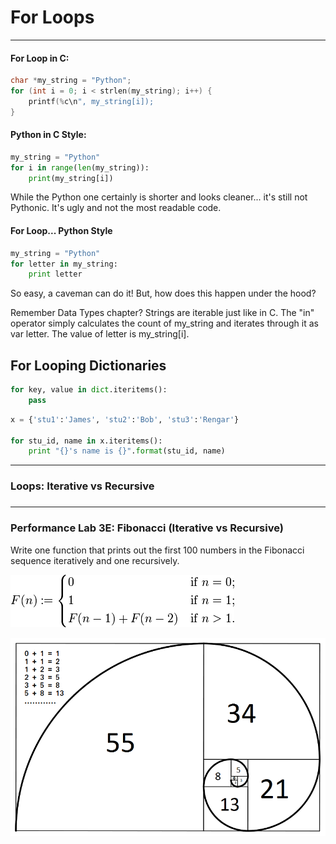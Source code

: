 # For Loops

---

#### For Loop in C:

```c
char *my_string = "Python";
for (int i = 0; i < strlen(my_string); i++) {
    printf(%c\n", my_string[i]);
}
```

#### Python in C Style:

```py
my_string = "Python"
for i in range(len(my_string)):
    print(my_string[i])
```

While the Python one certainly is shorter and looks cleaner... it's still not Pythonic. It's ugly and not the most readable code.

#### For Loop... Python Style

```py
my_string = "Python"
for letter in my_string:
    print letter
```

So easy, a caveman can do it! But, how does this happen under the hood?

Remember Data Types chapter? Strings are iterable just like in C. The "in" operator simply calculates the count of my\_string and iterates through it as var letter. The value of letter is my\_string\[i\].

## For Looping Dictionaries

```py
for key, value in dict.iteritems():
    pass
```

```py
x = {'stu1':'James', 'stu2':'Bob', 'stu3':'Rengar'}

for stu_id, name in x.iteritems():
    print "{}'s name is {}".format(stu_id, name)
```

---

### Loops: Iterative vs Recursive

### 

---

### Performance Lab 3E: Fibonacci \(Iterative vs Recursive\)

Write one function that prints out the first 100 numbers in the Fibonacci sequence iteratively and one recursively.

![](/assets/13import.png)

![](/assets/14import.png)

